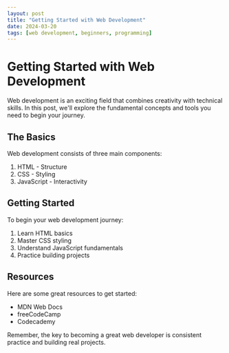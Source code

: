 ```yaml
---
layout: post
title: "Getting Started with Web Development"
date: 2024-03-20
tags: [web development, beginners, programming]
---
```


# Getting Started with Web Development

Web development is an exciting field that combines creativity with technical skills. In this post, we'll explore the fundamental concepts and tools you need to begin your journey.

## The Basics

Web development consists of three main components:

1. HTML - Structure
2. CSS - Styling
3. JavaScript - Interactivity

## Getting Started

To begin your web development journey:

1. Learn HTML basics
2. Master CSS styling
3. Understand JavaScript fundamentals
4. Practice building projects

## Resources

Here are some great resources to get started:

- MDN Web Docs
- freeCodeCamp
- Codecademy

Remember, the key to becoming a great web developer is consistent practice and building real projects. 